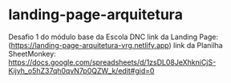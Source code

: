 # landing-page-arquitetura
Desafio 1 do módulo base da Escola DNC
link da Landing Page: (https://landing-page-arquitetura-vrg.netlify.app) 
link da Planilha SheetMonkey: https://docs.google.com/spreadsheets/d/1zsDL08JeXhkniCjS-Kijyh_o5hZ37qh0qvN7p0QZW_k/edit#gid=0
